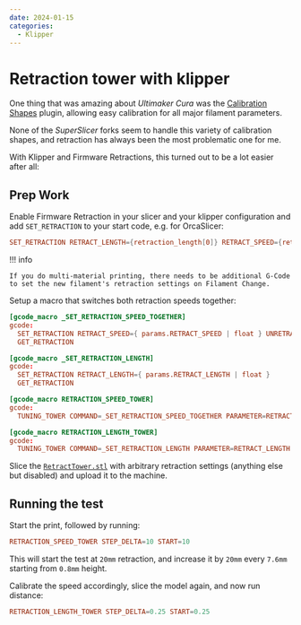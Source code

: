 ```yaml
---
date: 2024-01-15
categories:
  - Klipper
---
```


# Retraction tower with klipper

One thing that was amazing about _Ultimaker Cura_ was the [Calibration Shapes](https://github.com/5axes/Calibration-Shapes/tree/master) plugin, allowing easy calibration for all major filament parameters.

None of the _SuperSlicer_ forks seem to handle this variety of calibration shapes, and retraction has always been the most problematic one for me.

With Klipper and Firmware Retractions, this turned out to be a lot easier after all:

## Prep Work

Enable Firmware Retraction in your slicer and your klipper configuration and add `SET_RETRACTION` to your start code, e.g. for OrcaSlicer:

```toml
SET_RETRACTION RETRACT_LENGTH={retraction_length[0]} RETRACT_SPEED={retraction_speed[0]} UNRETRACT_SPEED={retraction_speed[0]} UNRETRACT_EXTRA_LENGTH={retract_restart_extra[0]}
```

!!! info

    If you do multi-material printing, there needs to be additional G-Code to set the new filament's retraction settings on Filament Change.

Setup a macro that switches both retraction speeds together:

```toml
[gcode_macro _SET_RETRACTION_SPEED_TOGETHER]
gcode:
  SET_RETRACTION RETRACT_SPEED={ params.RETRACT_SPEED | float } UNRETRACT_SPEED={ params.RETRACT_SPEED | float }
  GET_RETRACTION

[gcode_macro _SET_RETRACTION_LENGTH]
gcode:
  SET_RETRACTION RETRACT_LENGTH={ params.RETRACT_LENGTH | float }
  GET_RETRACTION

[gcode_macro RETRACTION_SPEED_TOWER]
gcode:
  TUNING_TOWER COMMAND=_SET_RETRACTION_SPEED_TOGETHER PARAMETER=RETRACT_SPEED SKIP=0.8 STEP_HEIGHT=7.6 STEP_DELTA={ params.STEP_DELTA | default(10) | float } START={ params.START | default(10) | float }

[gcode_macro RETRACTION_LENGTH_TOWER]
gcode:
  TUNING_TOWER COMMAND=_SET_RETRACTION_LENGTH PARAMETER=RETRACT_LENGTH SKIP=0.8 STEP_HEIGHT=7.6 STEP_DELTA={ params.STEP_DELTA | float } START={ params.START | float }
```

Slice the [`RetractTower.stl`](https://github.com/5axes/Calibration-Shapes/blob/master/models/RetractTower.stl) with arbitrary retraction settings (anything else but disabled) and upload it to the machine.

## Running the test

Start the print, followed by running:

```toml
RETRACTION_SPEED_TOWER STEP_DELTA=10 START=10
```

This will start the test at `20mm` retraction, and increase it by `20mm` every `7.6mm` starting from `0.8mm` height.

Calibrate the speed accordingly, slice the model again, and now run distance:

```toml
RETRACTION_LENGTH_TOWER STEP_DELTA=0.25 START=0.25
```
